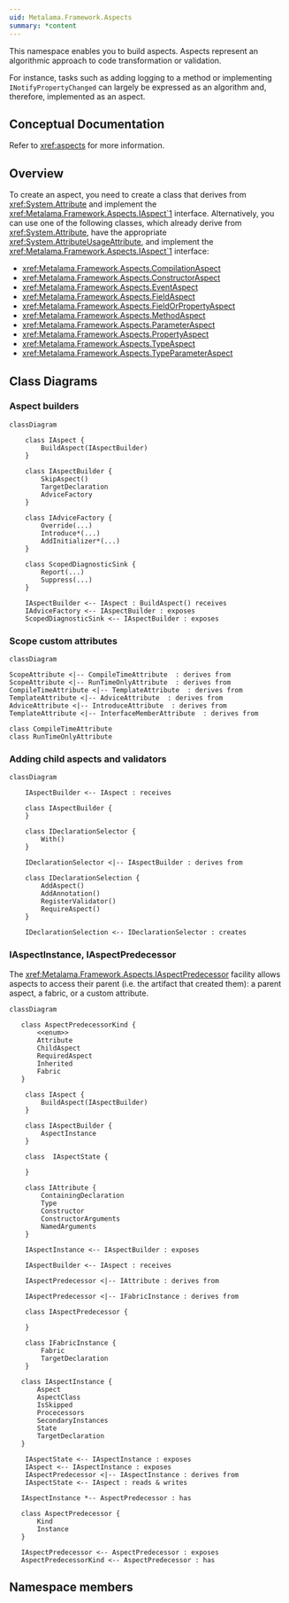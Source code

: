 ```yaml
---
uid: Metalama.Framework.Aspects
summary: *content
---
```


This namespace enables you to build aspects. Aspects represent an algorithmic approach to code transformation or validation.

For instance, tasks such as adding logging to a method or implementing `INotifyPropertyChanged` can largely be expressed as an algorithm and, therefore, implemented as an aspect.

## Conceptual Documentation

Refer to <xref:aspects> for more information.

## Overview

To create an aspect, you need to create a class that derives from <xref:System.Attribute> and implement the <xref:Metalama.Framework.Aspects.IAspect`1> interface. Alternatively, you can use one of the following classes, which already derive from <xref:System.Attribute>, have the appropriate <xref:System.AttributeUsageAttribute>, and implement the <xref:Metalama.Framework.Aspects.IAspect`1> interface:

* <xref:Metalama.Framework.Aspects.CompilationAspect>
* <xref:Metalama.Framework.Aspects.ConstructorAspect>
* <xref:Metalama.Framework.Aspects.EventAspect>
* <xref:Metalama.Framework.Aspects.FieldAspect>
* <xref:Metalama.Framework.Aspects.FieldOrPropertyAspect>
* <xref:Metalama.Framework.Aspects.MethodAspect>
* <xref:Metalama.Framework.Aspects.ParameterAspect>
* <xref:Metalama.Framework.Aspects.PropertyAspect>
* <xref:Metalama.Framework.Aspects.TypeAspect>
* <xref:Metalama.Framework.Aspects.TypeParameterAspect>

## Class Diagrams

### Aspect builders

```mermaid
classDiagram

    class IAspect {
        BuildAspect(IAspectBuilder)
    }

    class IAspectBuilder {
        SkipAspect()
        TargetDeclaration
        AdviceFactory
    }

    class IAdviceFactory {
        Override(...)
        Introduce*(...)
        AddInitializer*(...)
    }

    class ScopedDiagnosticSink {
        Report(...)
        Suppress(...)
    }

    IAspectBuilder <-- IAspect : BuildAspect() receives
    IAdviceFactory <-- IAspectBuilder : exposes
    ScopedDiagnosticSink <-- IAspectBuilder : exposes

```

### Scope custom attributes

```mermaid
classDiagram

ScopeAttribute <|-- CompileTimeAttribute  : derives from
ScopeAttribute <|-- RunTimeOnlyAttribute  : derives from
CompileTimeAttribute <|-- TemplateAttribute  : derives from
TemplateAttribute <|-- AdviceAttribute  : derives from
AdviceAttribute <|-- IntroduceAttribute  : derives from
TemplateAttribute <|-- InterfaceMemberAttribute  : derives from

class CompileTimeAttribute
class RunTimeOnlyAttribute

```

### Adding child aspects and validators

```mermaid
classDiagram

    IAspectBuilder <-- IAspect : receives

    class IAspectBuilder {
    }

    class IDeclarationSelector {
        With()
    }

    IDeclarationSelector <|-- IAspectBuilder : derives from

    class IDeclarationSelection {
        AddAspect()
        AddAnnotation()
        RegisterValidator()
        RequireAspect()
    }

    IDeclarationSelection <-- IDeclarationSelector : creates
```

### IAspectInstance, IAspectPredecessor

The <xref:Metalama.Framework.Aspects.IAspectPredecessor> facility allows aspects to access their parent (i.e. the artifact that created them): a parent aspect, a fabric, or a custom attribute.

```mermaid
classDiagram

   class AspectPredecessorKind {
       <<enum>>
       Attribute
       ChildAspect
       RequiredAspect
       Inherited
       Fabric
   }

    class IAspect {
        BuildAspect(IAspectBuilder)
    }

    class IAspectBuilder {
        AspectInstance
    }

    class  IAspectState {

    }

    class IAttribute {
        ContainingDeclaration
        Type
        Constructor
        ConstructorArguments
        NamedArguments
    }

    IAspectInstance <-- IAspectBuilder : exposes

    IAspectBuilder <-- IAspect : receives

    IAspectPredecessor <|-- IAttribute : derives from

    IAspectPredecessor <|-- IFabricInstance : derives from

    class IAspectPredecessor {

    }

    class IFabricInstance {
        Fabric
        TargetDeclaration
    }

   class IAspectInstance {
       Aspect
       AspectClass
       IsSkipped
       Procecessors
       SecondaryInstances
       State
       TargetDeclaration
   }

    IAspectState <-- IAspectInstance : exposes
    IAspect <-- IAspectInstance : exposes
    IAspectPredecessor <|-- IAspectInstance : derives from
    IAspectState <-- IAspect : reads & writes

   IAspectInstance *-- AspectPredecessor : has

   class AspectPredecessor {
       Kind
       Instance
   }

   IAspectPredecessor <-- AspectPredecessor : exposes
   AspectPredecessorKind <-- AspectPredecessor : has

```

## Namespace members
